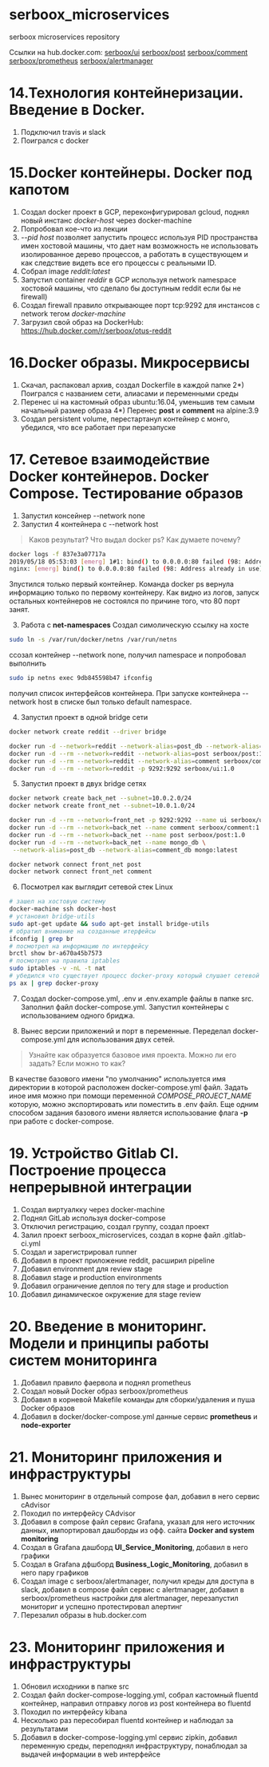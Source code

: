 # serboox_microservices
serboox microservices repository

Ссылки на hub.docker.com:
[serboox/ui](https://cloud.docker.com/u/serboox/repository/docker/serboox/ui)
[serboox/post](https://cloud.docker.com/u/serboox/repository/docker/serboox/post)
[serboox/comment](https://cloud.docker.com/u/serboox/repository/docker/serboox/comment)
[serboox/prometheus](https://cloud.docker.com/u/serboox/repository/docker/serboox/prometheus)
[serboox/alertmanager](https://cloud.docker.com/u/serboox/repository/docker/serboox/alertmanager)

# 14.Технология контейнеризации. Введение в Docker.
1) Подключил travis и slack
2) Поигрался с docker

# 15.Docker контейнеры. Docker под капотом
1) Создал docker проект в GCP, переконфигурировал gcloud, поднял новый инстанс *docker-host* через docker-machine
2) Попробовал кое-что из лекции
3) *--pid host* позволяет запустить процесс используя PID пространства имен хостовой машины, что дает нам возможность не использовать изолированное дерево процессов, а работать в существующем и как следствие видеть все его процессы с реальными ID.
4) Собрал image *reddit:latest*
5) Запустил container *reddir* в GCP используя network namespace хостовой машины, что сделало бы доступным reddit если бы не firewall)
6) Создал firewall правило открывающее порт tcp:9292 для инстансов с network тегом *docker-machine*
7) Загрузил свой образ на DockerHub: https://hub.docker.com/r/serboox/otus-reddit

# 16.Docker образы. Микросервисы
1) Скачал, распаковал архив, создал Dockerfile в каждой папке
2*) Поигрался с названием сети, алиасами и переменными среды
3) Перенес ui на кастомный образ ubuntu:16.04, уменьшив тем самым начальный размер образа
4*) Перенес **post** и **comment** на alpine:3.9
5) Создал persistent volume, перестартанул контейнер с монго, убедился, что все работает при перезапуске

# 17. Сетевое взаимодействие Docker контейнеров. Docker Compose. Тестирование образов
1) Запустил консейнер --network none
2) Запустил 4 контейнера с --network host

> Каков результат? Что выдал docker ps? Как думаете почему?
``` bash
docker logs -f 837e3a07717a
2019/05/18 05:53:03 [emerg] 1#1: bind() to 0.0.0.0:80 failed (98: Address already in use)
nginx: [emerg] bind() to 0.0.0.0:80 failed (98: Address already in use)
```
Зпустился только первый контейнер. Команда docker ps вернула информацию только по первому контейнеру. Как видно из логов, запуск остальных контейнеров не состоялся по причине того, что 80 порт занят.

3) Работа с **net-namespaces**
Создал симолическую ссылку на хосте
``` bash
sudo ln -s /var/run/docker/netns /var/run/netns
```
ссозал контейнер --network none, получил namespace и попробовал выполнить
``` bash
sudo ip netns exec 9db845598b47 ifconfig
```
получил список интерфейсов контейнера.
При запуске контейнера --network host в списке был только default namespace.

4) Запустил проект в одной bridge сети
``` bash
docker network create reddit --driver bridge

docker run -d --network=reddit --network-alias=post_db --network-alias=comment_db mongo:latest
docker run -d --rm --network=reddit --network-alias=post serboox/post:1.0
docker run -d --rm --network=reddit --network-alias=comment serboox/comment:1.0
docker run -d --rm --network=reddit -p 9292:9292 serboox/ui:1.0
```

5) Запустил проект в двух bridge сетях
``` bash
docker network create back_net --subnet=10.0.2.0/24
docker network create front_net --subnet=10.0.1.0/24

docker run -d --rm --network=front_net -p 9292:9292 --name ui serboox/ui:1.0
docker run -d --rm --network=back_net --name comment serboox/comment:1.0
docker run -d --rm --network=back_net --name post serboox/post:1.0
docker run -d --rm --network=back_net --name mongo_db \
 --network-alias=post_db --network-alias=comment_db mongo:latest

docker network connect front_net post
docker network connect front_net comment
```

6) Посмотрел как выглядит сетевой стек Linux
``` bash
# зашел на хостовую систему
docker-machine ssh docker-host
# установил bridge-utils
sudo apt-get update && sudo apt-get install bridge-utils
# обратил внимание на созданные итерфейсы
ifconfig | grep br
# посмотрел на информацию по интерфейсу
brctl show br-a670a45b7573
# посмотрел на правила iptables
sudo iptables -v -nL -t nat
# убедился что существует процесс docker-proxy который слушает сетевой tcp-порт 9292
ps ax | grep docker-proxy
```

7) Создал docker-compose.yml, .env и .env.example файлы в папке src. Заполнил файл docker-compose.yml. Запустил контейнеры с использованием одного бриджа.

8) Вынес версии приложений и порт в переменные. Переделал docker-compose.yml для использования двух сетей.
> Узнайте как образуется базовое имя проекта. Можно
ли его задать? Если можно то как?

В качестве базового имени "по умолчанию" используется имя директории в которой расположен  docker-compose.yml файл. Задать иное имя можно при помощи переменной *COMPOSE_PROJECT_NAME* которую, можно экспортировать или поместить в .env файл. Еще одним способом задания базового имени является использование флага **-p** при работе с docker-compose.

# 19. Устройство Gitlab CI. Построение процесса непрерывной интеграции

1) Создал виртуалкку через docker-machine
2) Поднял GitLab используя docker-compose
3) Отключил регистрацию, создал группу, создал проект
4) Залил проект serboox_microservices, создал в корне файл .gitlab-ci.yml
5) Создал и зарегистрировал runner
6) Добавил в проект приложение reddit, расширил pipeline
7) Добавил environment для review stage
8) Добавил stage и production environments
9) Добавил ограничение деплоя по тегу для stage и production
10) Добавил динамическое окружение для stage review

# 20. Введение в мониторинг. Модели и принципы работы систем мониторинга

1) Добавил правило фаервола и поднял prometheus
2) Создал новый Docker образ serboox/prometheus
3) Добавил в корневой Makefile команды для сборки/удаления и пуша Docker образов
4) Добавил в docker/docker-compose.yml данные сервис **prometheus** и **node-exporter**

# 21. Мониторинг приложения и инфраструктуры
1) Вынес мониторинг в отдельный compose фал, добавил в него сервис cAdvisor
2) Походил по интерфейсу CAdvisor
3) Добавил в compose файл сервис Grafana, указал для него источник данных, импортировал дашборды из офф. сайта **Docker and system monitoring**
4) Создал в Grafana дашборд **UI_Service_Monitoring**, добавил в него графики
5) Создал в Grafana дфшборд **Business_Logic_Monitoring**, добавил в него пару графиков
6) Создал image с serboox/alertmanager, получил креды для доступа в slack, добавил в compose файл сервис с alertmanager, добавил в serboox/prometheus настройки для alertmanager, перезапустил мониториг и успешно протестировал алертинг
7) Перезалил образы в hub.docker.com

# 23. Мониторинг приложения и инфраструктуры
1) Обновил исходники в папке src
2) Создал файл docker-compose-logging.yml, собрал кастомный fluentd контейнер, направил отправку логов из post контейнера во fluentd
3) Походил по интерфейсу kibana
4) Несколько раз пересобирал fluentd контейнер и наблюдал за результатами
5) Добавил в docker-compose-logging.yml сервис zipkin, добавил переменную среды, переподнял инфраструктуру, понаблюдал за выдачей информации в web интерфейсе
